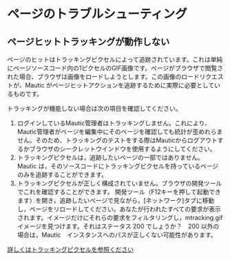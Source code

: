 # ページのトラブルシューティング

## ページヒットトラッキングが動作しない

ページのヒットはトラッキングピクセルによって追跡されています。これは単純にページソースコード内の1ピクセルのGIF画像です。ページがブラウザで閲覧された場合、ブラウザは画像をロードしようとします。この画像のロードリクエストが、Mautic がページヒットアクションを追跡するために実際に必要としているものです。

トラッキングが機能しない場合は次の項目を確認してください。
1. ログインしているMautic管理者はトラッキングしません。これにより、Mautic管理者がページを編集中にそのページを確認しても統計が歪めれらません。そのため、トラッキングのテストをする際はMauticからログアウトするかブラウザのシークレットウインドウを使用するようにしてください。
2. トラッキングピクセルは，追跡したいページの一部ではありません。 Mautic は，そのソースコードにトラッキングピクセルを持っているページのみを追跡することができます。
3. トラッキングピクセルが正しく構成されていません。ブラウザの開発ツールでこれを確認することができます。 開発ツール（F12キーを押して起動できます）を開き，追跡したいページで見ながら，[ネットワーク]タブに移動し，ページをリロードしてください。あなたが行われたすべての要求が表示されます。イメージだけにそれらの要求をフィルタリングし，mtracking.gif イメージを見つけます。それはステータス 200 でしょうか？　200 以外の場合は，Mautic　インスタンスへのパスが正しくない可能性があります。

[詳しくはトラッキングピクセルを参照ください](./../contacts/contact_monitoring.html)
